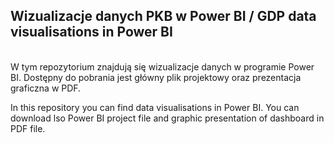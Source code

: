<h2>Wizualizacje danych PKB w Power BI / GDP data visualisations in Power BI </h2>
</br>
W tym repozytorium znajdują się wizualizacje danych w programie Power BI. Dostępny do pobrania jest główny plik projektowy oraz prezentacja graficzna w PDF.

In this repository you can find data visualisations in Power BI. You can download lso Power BI project file and graphic presentation of dashboard in PDF file.
